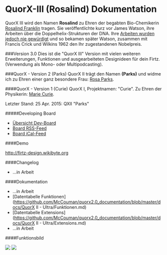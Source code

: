 # QuorX-III (Rosalind) Dokumentation
QuorX III wird den Namen **Rosalind** zu Ehren der begabten Bio-Chemikerin <a
href="https://de.wikipedia.org/wiki/Rosalind_Franklin">Rosalind Franklin</a> tragen. Sie veröffentlichte kurz vor
James Watson, ihre Arbeiten über die Doppelhelix-Strukturen der DNA. Ihre <a href="https://de.wikipedia.org/wiki/Rosalind_Franklin#Rosalind_Franklin_und_der_Nobelpreis">Arbeiten wurden jedoch nie gewürdigt</a> und so bekamen später Watson, zusammen mit Francis Crick und Wilkins 1962 den Ihr zugestandenen Nobelpreis.

###Version 3.0
Dies ist die "QuorX III" Version mit vielen weiteren Erweiterungen, Funktionen und ausgearbeiteten Designideen für dein Firtz. (Verwendung als Mono- oder Multipodcasting).

###QuorX - Version 2 (Parks)
QuorX II trägt den Namen **(Parks)** und widme ich zu Ehren einer ganz besondere Frau: <a href="http://de.wikipedia.org/wiki/Rosa_Parks">Rosa Parks</a>.

####QuorX - Version 1 (Curie)
QuorX I, Projektnamen: "Curie". Zu Ehren der Physikerin: <a href="http://de.wikipedia.org/wiki/Marie_Curie">Marie Curie</a>.

Letzter Stand: 25 Apr. 2015: QXII "Parks"


#####Developing Board
* [Übersicht Dev-Board](http://board.wikibyte.org/public/board/44a8c9d586a9769befe08eacaa44e893f087e1ab7f23658fd2d6f19499eb)
* [Board RSS-Feed](http://board.wikibyte.org/feed/project/44a8c9d586a9769befe08eacaa44e893f087e1ab7f23658fd2d6f19499eb)
* [Board iCal-Feed](http://board.wikibyte.org/ical/project/44a8c9d586a9769befe08eacaa44e893f087e1ab7f23658fd2d6f19499eb)


####Demo

http://firtz-design.wikibyte.org

####Changelog

- ...in Arbeit

####Dokumentation

- ...in Arbeit
- [Datentabelle Funktionen](https://github.com/McCouman/quorx2.0_documentation/blob/master/docs/QuorX II - Ultra/Funktionen.md)
- [Datentabelle Extensions](https://github.com/McCouman/quorx2.0_documentation/blob/master/docs/QuorX II - Ultra/Extensions.md)
- ...in Arbeit

####Funktionsbild

<img src="https://raw.githubusercontent.com/McCouman/quorx2.0_documentation/master/docs/img/buy/hooklines.png">
<img src="https://raw.githubusercontent.com/McCouman/quorx2.0_documentation/master/docs/img/buy/functionlines.png">
